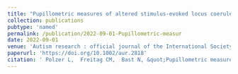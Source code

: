 ```yaml
---
title: "Pupillometric measures of altered stimulus-evoked locus coeruleus-norepinephrine activity explain attenuated social attention in preschoolers with autism spectrum disorder."
collection: publications
pubtype: 'named'
permalink: /publication/2022-09-01-Pupillometric-measur
date: 2022-09-01
venue: 'Autism research : official journal of the International Society for Autism Research'
paperurl: 'https://doi.org/10.1002/aur.2818'
citation: ' Polzer L,  Freitag CM,  Bast N, &quot;Pupillometric measures of altered stimulus-evoked locus coeruleus-norepinephrine activity explain attenuated social attention in preschoolers with autism spectrum disorder..&quot; Autism research : official journal of the International Society for Autism Research, 2022.'
---
```

